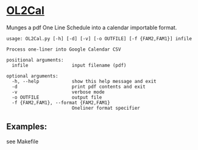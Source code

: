 [OL2Cal](https://github.com/ScottKirvan/OL2Cal)
========

Munges a pdf One Line Schedule into a calendar importable format.

```
usage: OL2Cal.py [-h] [-d] [-v] [-o OUTFILE] [-f {FAM2,FAM1}] infile

Process one-liner into Google Calendar CSV

positional arguments:
  infile                input filename (pdf)

optional arguments:
  -h, --help            show this help message and exit
  -d                    print pdf contents and exit
  -v                    verbose mode
  -o OUTFILE            output file
  -f {FAM2,FAM1}, --format {FAM2,FAM1}
                        Oneliner format specifier
```

## Examples:
see Makefile
